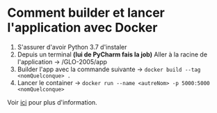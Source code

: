 # Comment builder et lancer l'application avec Docker

1. S'assurer d'avoir Python 3.7 d'instaler
2. Depuis un terminal **(lui de PyCharm fais la job)** Aller à la racine de l'application → /GLO-2005/app
3. Builder l'app avec la commande suivante → `docker build --tag <nomQuelconque> .`
4. Lancer le container → `docker run --name <autreNom> -p 5000:5000 <nomQuelconque>`

Voir [ici](https://www.wintellect.com/containerize-python-app-5-minutes/) pour plus d'information.
